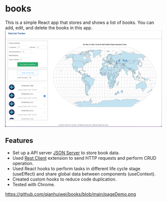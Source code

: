 # books

This is a simple React app that stores and shows a list of books. 
You can add, edit, and delete the books in this app.
<img src="https://github.com/qianhuiwei/spacex/blob/main/pageDemo.png" width="900"/>


## Features
* Set up a API server [JSON Server](https://www.npmjs.com/package/json-server) to store book data.
* Used [Rest Client](https://marketplace.visualstudio.com/items?itemName=humao.rest-client) extension to send HTTP requests and perform CRUD operation.
* Used React hooks to perform tasks in different life cycle stage (useEffect) and share global data between components (useContext).
* Created custom hooks to reduce code duplication.
* Tested with Chrome.


https://github.com/qianhuiwei/books/blob/main/pageDemo.png
